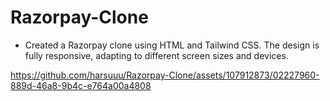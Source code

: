 # Razorpay-Clone
* Created a Razorpay clone using HTML and Tailwind CSS. The design is fully responsive, adapting to different screen sizes and devices.



https://github.com/harsuuu/Razorpay-Clone/assets/107912873/02227960-889d-46a8-9b4c-e764a00a4808

